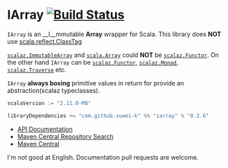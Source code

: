 # IArray [![Build Status](https://secure.travis-ci.org/xuwei-k/iarray.png?branch=master)](http://travis-ci.org/xuwei-k/iarray)

`IArray` is an __I__mmutable __Array__ wrapper for Scala. This library does __NOT__ use [scala.reflect.ClassTag](https://github.com/scala/scala/blob/v2.11.0-M8/src/library/scala/reflect/ClassTag.scala)

[`scalaz.ImmutableArray`](https://github.com/scalaz/scalaz/blob/scalaz-seven/core/src/main/scala/scalaz/ImmutableArray.scala) and [`scala.Array`](https://github.com/scala/scala/blob/v2.11.0-M8/src/library/scala/Array.scala) could __NOT__ be [`scalaz.Functor`](https://github.com/scalaz/scalaz/blob/scalaz-seven/core/src/main/scala/scalaz/Functor.scala).
On the other hand `IArray` can be [`scalaz.Functor`](https://github.com/scalaz/scalaz/blob/scalaz-seven/core/src/main/scala/scalaz/Functor.scala), [`scalaz.Monad`](https://github.com/scalaz/scalaz/blob/scalaz-seven/core/src/main/scala/scalaz/Monad.scala), [`scalaz.Traverse`](https://github.com/scalaz/scalaz/blob/scalaz-seven/core/src/main/scala/scalaz/Traverse.scala) etc.

`IArray` __always boxing__ primitive values in return for provide an abstraction(scalaz typeclasses).

```scala
scalaVersion := "2.11.0-M8"

libraryDependencies += "com.github.xuwei-k" %% "iarray" % "0.2.6"
```


- [API Documentation](https://oss.sonatype.org/service/local/repositories/releases/archive/com/github/xuwei-k/iarray_2.11.0-M8/0.2.6/iarray_2.11.0-M8-0.2.6-javadoc.jar/!/index.html#iarray.IArray)
- [Maven Central Repository Search](http://search.maven.org/#search%7Cga%7C1%7Cg%3A%22com.github.xuwei-k%22)
- [Maven Central](http://repo1.maven.org/maven2/com/github/xuwei-k/)



I'm not good at English. Documentation pull requests are welcome.
